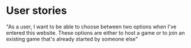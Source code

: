 # User stories


"As a user, I want to be able to choose between two options when I've entered this website. These options are either to host a game or to join an existing game that's already started by someone else"